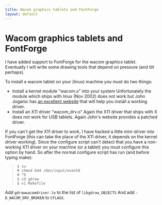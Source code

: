 ```yaml
---
title: Wacom graphics tablets and FontForge
layout: default
---
```



Wacom graphics tablets and FontForge
====================================

I have added support to FontForge for the wacom graphics tablet.
Eventually I will write some drawing tools that depend on pressure (and
tilt perhaps).

To install a wacom tablet on your (linux) machine you must do two
things:

-   Install a kernel module "wacom.o" into your system
     Unfortunately the module which ships with linux (Nov 2002) does not
    work but John Joganic has [an excellent
    website](http://linuxwacom.sf.net/) that will help you install a
    working driver.
-   Install an X11 driver "wacom\_drv.o"
     Again the X11 driver that ships with X does not work for USB
    tablets. Again John's website provides a patched driver.

If you can't get the X11 driver to work, I have hacked a little
mini-driver into FontForge (this can take the place of the X11 driver,
it depends on the kernel driver working). Since the configure script
can't detect that you have a non-working X11 driver on your machine (or
a tablet) you must configure this option by hand. So after the normal
configure script has run (and before typing make):

>     $ su
>     # chmod 644 /dev/input/event0
>     # ^D
>     $ cd gdraw
>     $ vi Makefile

Add `gdrawwacomdriver.lo` to the list of `libgdraw_OBJECTS` And add
`-D_WACOM_DRV_BROKEN` to `CFLAGS`.

